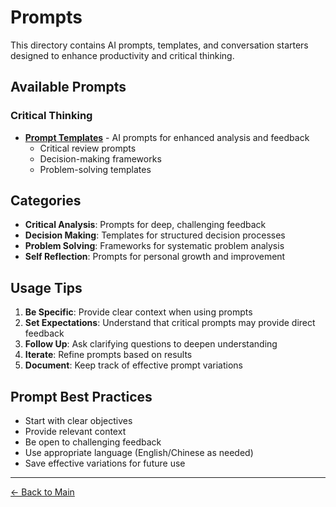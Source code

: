 # Prompts

This directory contains AI prompts, templates, and conversation starters designed to enhance productivity and critical thinking.

## Available Prompts

### Critical Thinking
- [**Prompt Templates**](prompt.md) - AI prompts for enhanced analysis and feedback
  - Critical review prompts
  - Decision-making frameworks
  - Problem-solving templates

## Categories

- **Critical Analysis**: Prompts for deep, challenging feedback
- **Decision Making**: Templates for structured decision processes
- **Problem Solving**: Frameworks for systematic problem analysis
- **Self Reflection**: Prompts for personal growth and improvement

## Usage Tips

1. **Be Specific**: Provide clear context when using prompts
2. **Set Expectations**: Understand that critical prompts may provide direct feedback
3. **Follow Up**: Ask clarifying questions to deepen understanding
4. **Iterate**: Refine prompts based on results
5. **Document**: Keep track of effective prompt variations

## Prompt Best Practices

- Start with clear objectives
- Provide relevant context
- Be open to challenging feedback
- Use appropriate language (English/Chinese as needed)
- Save effective variations for future use

---
[← Back to Main](../../README.md)
